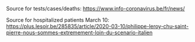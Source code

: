 Source for tests/cases/deaths: https://www.info-coronavirus.be/fr/news/

Source for hospitalized patients
March 10: https://plus.lesoir.be/285835/article/2020-03-10/philippe-leroy-chu-saint-pierre-nous-sommes-extremement-loin-du-scenario-italien
